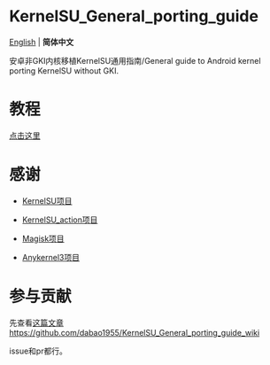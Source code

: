 # KernelSU_General_porting_guide
 [English](README.md) | **简体中文**

安卓非GKI内核移植KernelSU通用指南/General guide to Android kernel porting KernelSU without GKI.
# 教程
[点击这里](https://github.com/dabao1955/KernelSU_General_porting_guide/wiki)
# 感谢
- [KernelSU项目](https://github.com/tiann/KernelSU)

- [KernelSU_action项目](https://github.com/xiaoleGun/KernelSU_Action)

- [Magisk项目](https://github.com/topjohnwu/Magisk)

- [Anykernel3项目](https://github.com/osm0sis/AnyKernel3)
# 参与贡献
先查看[这篇文章](CONTRIBUTING.md)
https://github.com/dabao1955/KernelSU_General_porting_guide_wiki

issue和pr都行。


